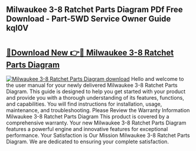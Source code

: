 ## Milwaukee 3-8 Ratchet Parts Diagram PDf Free Download - Part-5WD Service Owner Guide kqI0V

# <h2><a href="http://dfmzdj.blite.top/?on=Milwaukee+3-8+Ratchet+Parts+Diagram">🔗Download New 👉🔴 Milwaukee 3-8 Ratchet Parts Diagram</a></h2>

[![Milwaukee 3-8 Ratchet Parts Diagram download](https://i.imgur.com/lujVjoI.png)](http://dfmzdj.blite.top/?on=Milwaukee+3-8+Ratchet+Parts+Diagram)
Hello and welcome to the user manual for your newly delivered Milwaukee 3-8 Ratchet Parts Diagram. This guide is designed to help you get started with your product and provide you with a thorough understanding of its features, functions, and capabilities. You will find instructions for installation, usage, maintenance, and troubleshooting. Please Review the Warranty Information Milwaukee 3-8 Ratchet Parts Diagram This product is covered by a comprehensive warranty. Your new Milwaukee 3-8 Ratchet Parts Diagram features a powerful engine and innovative features for exceptional performance. Your Satisfaction is Our Mission Milwaukee 3-8 Ratchet Parts Diagram. We are dedicated to ensuring your complete satisfaction.
